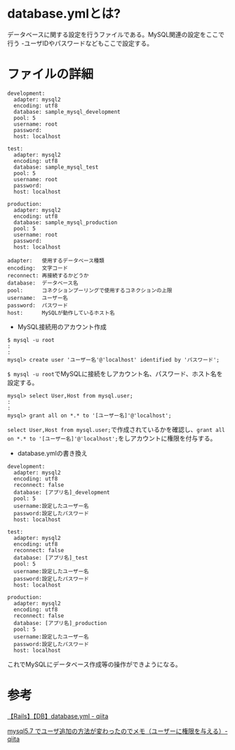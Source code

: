 # database.ymlとは?

データベースに関する設定を行うファイルである。MySQL関連の設定をここで行う -ユーザIDやパスワードなどもここで設定する。

# ファイルの詳細

```
development:
  adapter: mysql2
  encoding: utf8
  database: sample_mysql_development
  pool: 5
  username: root
  password:
  host: localhost

test:
  adapter: mysql2
  encoding: utf8
  database: sample_mysql_test
  pool: 5
  username: root
  password:
  host: localhost

production:
  adapter: mysql2
  encoding: utf8
  database: sample_mysql_production
  pool: 5
  username: root
  password:
  host: localhost
```

```
adapter:   使用するデータベース種類
encoding:  文字コード
reconnect: 再接続するかどうか
database:  データベース名
pool:      コネクションプーリングで使用するコネクションの上限
username:  ユーザー名
password:  パスワード
host:      MySQLが動作しているホスト名
```

- MySQL接続用のアカウント作成

```
$ mysql -u root
:
:
mysql> create user 'ユーザー名'@'localhost' identified by 'パスワード';
```
`$ mysql -u root`でMySQLに接続をしアカウント名、パスワード、ホスト名を設定する。

```
mysql> select User,Host from mysql.user;
:
:
mysql> grant all on *.* to '[ユーザー名]'@'localhost';
```
`select User,Host from mysql.user;`で作成されているかを確認し、`grant all on *.* to '[ユーザー名]'@'localhost';`をしアカウントに権限を付与する。

- database.ymlの書き換え

```
development:
  adapter: mysql2
  encoding: utf8
  reconnect: false
  database: [アプリ名]_development
  pool: 5
  username:設定したユーザー名
  password:設定したパスワード
  host: localhost

test:
  adapter: mysql2
  encoding: utf8
  reconnect: false
  database: [アプリ名]_test
  pool: 5
  username:設定したユーザー名
  password:設定したパスワード
  host: localhost

production:
  adapter: mysql2
  encoding: utf8
  reconnect: false
  database: [アプリ名]_production
  pool: 5
  username:設定したユーザー名
  password:設定したパスワード
  host: localhost
```
これでMySQLにデータベース作成等の操作ができようになる。

# 参考

[【Rails】【DB】database.yml - qiita](https://qiita.com/ryouya3948/items/ba3012ba88d9ea8fd43d)

[mysql5.7 でユーザ追加の方法が変わったのでメモ（ユーザーに権限を与える）- qiita](https://qiita.com/waterada/items/b06a32a2b3afd4aac901)